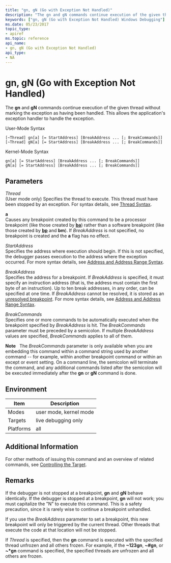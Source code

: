 ```yaml
---
title: "gn, gN (Go with Exception Not Handled)"
description: "The gn and gN commands continue execution of the given thread without marking the exception as having been handled. This allows the application's exception handler to handle the exception."
keywords: ["gn, gN (Go with Exception Not Handled) Windows Debugging"]
ms.date: 05/23/2017
topic_type:
- apiref
ms.topic: reference
api_name:
- gn, gN (Go with Exception Not Handled)
api_type:
- NA
---
```


# gn, gN (Go with Exception Not Handled)


The **gn** and **gN** commands continue execution of the given thread without marking the exception as having been handled. This allows the application's exception handler to handle the exception.

User-Mode Syntax

```dbgcmd
[~Thread] gn[a] [= StartAddress] [BreakAddress ... [; BreakCommands]] 
[~Thread] gN[a] [= StartAddress] [BreakAddress ... [; BreakCommands]] 
```

Kernel-Mode Syntax

```dbgcmd
gn[a] [= StartAddress] [BreakAddress ... [; BreakCommands]] 
gN[a] [= StartAddress] [BreakAddress ... [; BreakCommands]] 
```

## <span id="ddk_cmd_go_with_exception_not_handled_dbg"></span><span id="DDK_CMD_GO_WITH_EXCEPTION_NOT_HANDLED_DBG"></span>Parameters


<span id="_______Thread______"></span><span id="_______thread______"></span><span id="_______THREAD______"></span> *Thread*   
(User mode only) Specifies the thread to execute. This thread must have been stopped by an exception. For syntax details, see [Thread Syntax](thread-syntax.md).

<span id="_______a______"></span><span id="_______A______"></span> **a**   
Causes any breakpoint created by this command to be a processor breakpoint (like those created by [**ba**](ba--break-on-access-.md)) rather than a software breakpoint (like those created by [**bp**](bp--bu--bm--set-breakpoint-.md) and **bm**). If *BreakAddress* is not specified, no breakpoint is created and the **a** flag has no effect.

<span id="_______StartAddress______"></span><span id="_______startaddress______"></span><span id="_______STARTADDRESS______"></span> *StartAddress*   
Specifies the address where execution should begin. If this is not specified, the debugger passes execution to the address where the exception occurred. For more syntax details, see [Address and Address Range Syntax](address-and-address-range-syntax.md).

<span id="_______BreakAddress______"></span><span id="_______breakaddress______"></span><span id="_______BREAKADDRESS______"></span> *BreakAddress*   
Specifies the address for a breakpoint. If *BreakAddress* is specified, it must specify an instruction address (that is, the address must contain the first byte of an instruction). Up to ten break addresses, in any order, can be specified at one time. If *BreakAddress* cannot be resolved, it is stored as an [unresolved breakpoint](../debugger/unresolved-breakpoints---bu-breakpoints-.md). For more syntax details, see [Address and Address Range Syntax](address-and-address-range-syntax.md).

<span id="_______BreakCommands______"></span><span id="_______breakcommands______"></span><span id="_______BREAKCOMMANDS______"></span> *BreakCommands*   
Specifies one or more commands to be automatically executed when the breakpoint specified by *BreakAddress* is hit. The *BreakCommands* parameter must be preceded by a semicolon. If multiple *BreakAddress* values are specified, *BreakCommands* applies to all of them.

**Note**   The *BreakCommands* parameter is only available when you are embedding this command within a command string used by another command -- for example, within another breakpoint command or within an except or event setting. On a command line, the semicolon will terminate the command, and any additional commands listed after the semicolon will be executed immediately after the **gn** or **gN** command is done.

 

## Environment

|  Item       | Description               |
|-----------|------------------------|
| Modes     | user mode, kernel mode |
| Targets   | live debugging only    |
| Platforms | all                    |

 

## Additional Information

For other methods of issuing this command and an overview of related commands, see [Controlling the Target](../debugger/controlling-the-target.md).

## Remarks

If the debugger is not stopped at a breakpoint, **gn** and **gN** behave identically. If the debugger is stopped at a breakpoint, **gn** will not work; you must capitalize the "N" to execute this command. This is a safety precaution, since it is rarely wise to continue a breakpoint unhandled.

If you use the *BreakAddress* parameter to set a breakpoint, this new breakpoint will only be triggered by the current thread. Other threads that execute the code at that location will not be stopped.

If *Thread* is specified, then the **gn** command is executed with the specified thread unfrozen and all others frozen. For example, if the **~123gn**, **~\#gn**, or **~\*gn** command is specified, the specified threads are unfrozen and all others are frozen.

